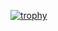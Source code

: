 [![trophy](https://github-profile-trophy.vercel.app/?username=TrueVor&theme=juicyfresh&column=3&margin-w=15&margin-h=15&no-frame=true)](https://github.com/TrueVor/github-profile-trophy)
